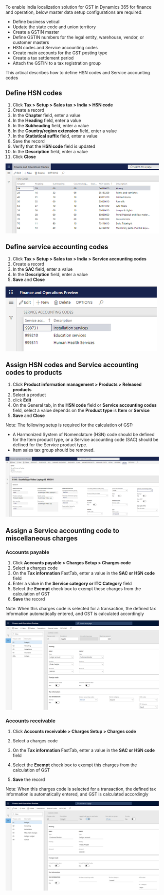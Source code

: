 To enable India localization solution for GST in Dynamics 365 for finance and operation, below master data setup configurations are required:

- Define business vetical
- Update the state code and union territory
- Create a GSTIN master
- Define GSTIN numbers for the legal entity, warehouse, vendor, or customer masters
- HSN codes and Service accounting codes
- Create main accounts for the GST posting type
- Create a tax settlement period
- Attach the GSTIN to a tax registration group

This artical describes how to define HSN codes and Service accounting codes



## Define HSN codes

1. Click **Tax > Setup > Sales tax > India > HSN code**
2. Create a record
3. In the **Chapter** field, enter a value
4. In the **Heading** field, enter a value
5. In the **Subheading** field, enter a value
6. In the **Country/region extension** field, enter a value
7. In the **Statistical suffix** field, enter a value
8. Save the record
9. Verify that the **HSN code** field is updated
10. In the **Description** field, enter a value
11. Click **Close**

![HSN codes](media/GST-Whitepaper/HSN-codes.png)



## Define service accounting codes

1. Click **Tax > Setup > Sales tax > India > Service accounting codes**
2. Create a record
3. In the **SAC** field, enter a value
4. In the **Description** field, enter a value
5. **Save** and **Close**

![SAC codes](media/GST-Whitepaper/SAC-codes.png)



## Assign HSN codes and Service accounting codes to products

1. Click **Product information management > Products > Released products**
2. Select a product
3. click **Edit**
4. On the General tab, in the **HSN code** field or **Service accounting codes** field, select a value depends on the **Product type** is **Item** or **Service**
5. **Save** and **Close**

Note: The following setup is required for the calculation of GST:

- A Harmonized System of Nomenclature (HSN) code should be defined for the Item product type, or a Service accounting code (SAC) should be defined for the Service product type.
- Item sales tax group should be removed.

![Assign codes to product](media/GST-Whitepaper/Assign-codes-to-product.png)



## Assign a Service accounting code to miscellaneous charges

### Accounts payable

1. Click **Accounts payable > Charges Setup > Charges code**
2. Select a charges code
3. On the **Tax information** FastTab, enter a value in the **SAC or HSN code** field
4. Enter a value in the **Service category or ITC Category** field
5. Select the **Exempt** check box to exempt these charges from the calculation of GST
6. **Save** the record

Note: When this charges code is selected for a transaction, the defined tax information automatically entered, and GST is calculated accordingly

![ap charge code](media/GST-Whitepaper/ap-charge-code.png)

### Accounts receivable

1. Click **Accounts receivable > Charges Setup > Charges code**

2. Select a charges code

3. On the **Tax information** FastTab, enter a value in the **SAC or HSN code** field

4. Select the **Exempt** check box to exempt this charges from the calculation of GST

5. **Save** the record

Note: When this charges code is selected for a transaction, the defined tax information is automatically entered, and GST is calculated accordingly

![ar charge code](media/GST-Whitepaper/ar-charge-code.png)
